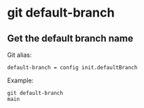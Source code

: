 # git default-branch

## Get the default branch name

Git alias:

```git
default-branch = config init.defaultBranch 
```

Example:

```shell
git default-branch
main
```
